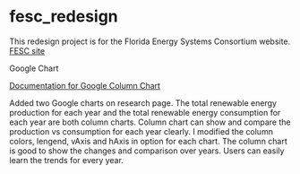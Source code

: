 # fesc_redesign

This redesign project is for the Florida Energy Systems Consortium website. [FESC site]( http://floridaenergy.ufl.edu)

Google Chart

[Documentation for Google Column Chart](https://developers.google.com/chart/interactive/docs/gallery/columnchart)

Added two Google charts on research page. The total renewable energy production for each year and the total renewable energy consumption for each year are both column charts. Column chart can show and compare the production vs consumption for each year clearly. I modified the column colors, lengend, vAxis and hAxis in option for each chart. The column chart is good to show the changes and comparison over years. Users can easily learn the trends for every year.

